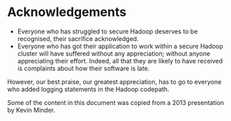 # Acknowledgements

* Everyone who has struggled to secure Hadoop deserves to be recognised, their sacrifice acknowledged.
* Everyone who has got their application to work within a secure Hadoop cluster will have suffered without any appreciation; without anyone appreciating their effort. Indeed, all that they are likely to have received is complaints about how their software is late.

However, our best praise, our greatest appreciation, has to go to everyone who added logging statements in the Hadoop codepath.

Some of the content in this document was copied from a 2013 presentation by Kevin Minder.
